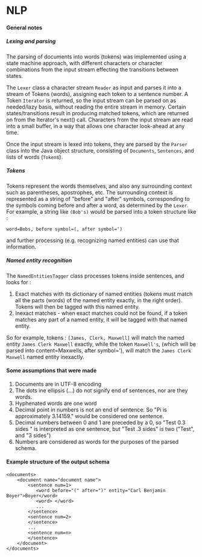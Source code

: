 # NLP

#### General notes

##### Lexing and parsing

The parsing of documents into words (tokens) was implemented using a state machine approach,
with different characters  or character combinations from the input stream effecting the transitions between states.

The <code>Lexer</code> class  a character stream <code>Reader</code> as input and parses it into a stream of Tokens (words), assigning each token to a 
sentence number. A Token <code>Iterator</code> is returned, so the input stream can be parsed on as needed/lazy basis, without reading the entire stream in memory.
Certain states/transitions result in producing matched tokens, which are returned on from the Iterator's next() call. Characters from the input stream are read into a small buffer, in a way that allows one character 
look-ahead at any time.

Once the input stream is lexed into tokens, they are parsed by the <code>Parser</code> class into the Java object structure, consisting of <code>Documents</code>, <code>Sentences</code>, and lists of words (<code>Token</code>s).

##### Tokens

Tokens represent the words themselves, and also any surrounding context such as parentheses, apostrophes, etc. The surrounding context is represented as a string of "before" and "after" symbols, corresponding to the symbols coming before and after a word, as determined by the <code>Lexer</code>.
For example, a string like ```(Bob's)``` would be parsed into a token structure like :

```word=Bobs, before symbol=(, after symbol=')```

and further processing (e.g. recognizing named entities) can use that information.

##### Named entity recognition

The <code>NamedEntitiesTagger</code> class processes tokens inside sentences, and looks for :
1. Exact matches with its dictionary of named entities (tokens must match all the parts (words) of the named entity exactly, in the right order). Tokens will then be tagged with this named entity.
2. Inexact matches - when exact matches could not be found, if a token matches any part of a named entity, it will be tagged with that named entity.

So for example, tokens : ```[James, Clerk, Maxwell]``` will match the named entity ```James Clerk Maxwell``` exactly, while
the token ```Maxwell's```, (which will be parsed into content=Maxwells, after symbol='), will match the ```James Clerk Maxwell``` named entity inexactly.
#### Some assumptions that were made 

1. Documents are in UTF-8 encoding
2. The dots ine ellipsis (...) do not signify end of sentences, nor are they words.
3. Hyphenated words are one word
4. Decimal point in numbers is not an end of sentence. So "Pi is approximately 3.14159." would be considered one sentence. 
5. Decimal numbers between 0 and 1 are preceded by a 0, so "Test 0.3 sides " is interpreted as one sentence, but 
   "Test .3 sides" is two ("Test", and "3 sides")
6. Numbers are considered as words for the purposes of the parsed schema.

#### 
#### Example structure of the output schema

```
<documents>
    <document name="document name">
        <sentence num=1>
           <word before="(" after=")" entity="Carl Benjamin Boyer">Boyer</word>
           <word> </word>
           ...
        </sentence>
        <sentence num=2>
        </sentence>
        ...
        <sentence num=n>
        </sentence>
    </document>
</documents>
```
